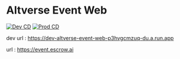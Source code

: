 # Altverse Event Web

[![Dev CD](https://github.com/altverse/altverse-event-web/actions/workflows/cloud_deployment_dev.yml/badge.svg)](https://github.com/altverse/altverse-event-web/actions/workflows/cloud_deployment_dev.yml)
[![Prod CD](https://github.com/altverse/altverse-event-web/actions/workflows/cloud_deployment_prod.yml/badge.svg)](https://github.com/altverse/altverse-event-web/actions/workflows/cloud_deployment_prod.yml)

dev url : https://dev-altverse-event-web-p3hvgcmzuq-du.a.run.app

url : https://event.escrow.ai
